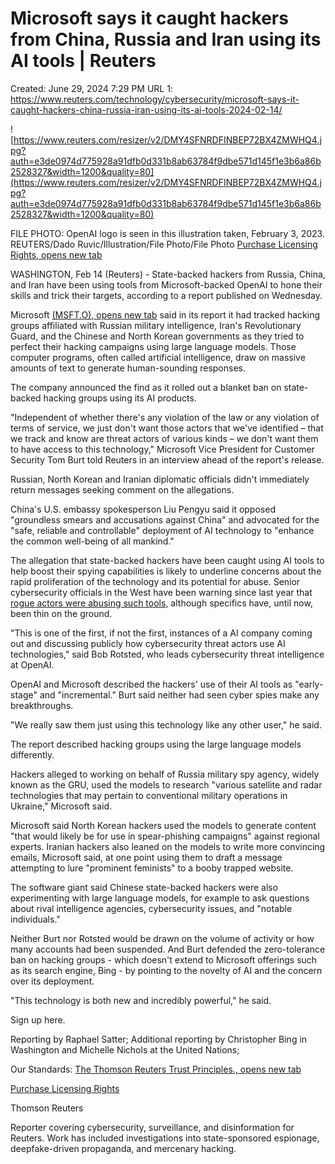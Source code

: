 # Microsoft says it caught hackers from China, Russia and Iran using its AI tools | Reuters

Created: June 29, 2024 7:29 PM
URL 1: https://www.reuters.com/technology/cybersecurity/microsoft-says-it-caught-hackers-china-russia-iran-using-its-ai-tools-2024-02-14/

![https://www.reuters.com/resizer/v2/DMY4SFNRDFINBEP72BX4ZMWHQ4.jpg?auth=e3de0974d775928a91dfb0d331b8ab63784f9dbe571d145f1e3b6a86b2528327&width=1200&quality=80](https://www.reuters.com/resizer/v2/DMY4SFNRDFINBEP72BX4ZMWHQ4.jpg?auth=e3de0974d775928a91dfb0d331b8ab63784f9dbe571d145f1e3b6a86b2528327&width=1200&quality=80)

FILE PHOTO: OpenAI logo is seen in this illustration taken, February 3, 2023. REUTERS/Dado Ruvic/Illustration/File Photo/File Photo [Purchase Licensing Rights, opens new tab](https://www.reutersagency.com/en/licensereuterscontent/?utm_medium=rcom-article-media&utm_campaign=rcom-rcp-lead)

WASHINGTON, Feb 14 (Reuters) - State-backed hackers from Russia, China, and Iran have been using tools from Microsoft-backed OpenAI to hone their skills and trick their targets, according to a report published on Wednesday.

Microsoft [(MSFT.O), opens new tab](https://www.reuters.com/markets/companies/MSFT.O) said in its report it had tracked hacking groups affiliated with Russian military intelligence, Iran's Revolutionary Guard, and the Chinese and North Korean governments as they tried to perfect their hacking campaigns using large language models. Those computer programs, often called artificial intelligence, draw on massive amounts of text to generate human-sounding responses.

The company announced the find as it rolled out a blanket ban on state-backed hacking groups using its AI products.

"Independent of whether there's any violation of the law or any violation of terms of service, we just don't want those actors that we've identified – that we track and know are threat actors of various kinds – we don't want them to have access to this technology," Microsoft Vice President for Customer Security Tom Burt told Reuters in an interview ahead of the report's release.

Russian, North Korean and Iranian diplomatic officials didn't immediately return messages seeking comment on the allegations.

China's U.S. embassy spokesperson Liu Pengyu said it opposed "groundless smears and accusations against China" and advocated for the "safe, reliable and controllable" deployment of AI technology to "enhance the common well-being of all mankind."

The allegation that state-backed hackers have been caught using AI tools to help boost their spying capabilities is likely to underline concerns about the rapid proliferation of the technology and its potential for abuse. Senior cybersecurity officials in the West have been warning since last year that [rogue actors were abusing such tools](https://www.reuters.com/technology/ai-being-used-hacking-misinfo-top-canadian-cyber-official-says-2023-07-20/), although specifics have, until now, been thin on the ground.

"This is one of the first, if not the first, instances of a AI company coming out and discussing publicly how cybersecurity threat actors use AI technologies," said Bob Rotsted, who leads cybersecurity threat intelligence at OpenAI.

OpenAI and Microsoft described the hackers' use of their AI tools as "early-stage" and "incremental." Burt said neither had seen cyber spies make any breakthroughs.

"We really saw them just using this technology like any other user," he said.

The report described hacking groups using the large language models differently.

Hackers alleged to working on behalf of Russia military spy agency, widely known as the GRU, used the models to research "various satellite and radar technologies that may pertain to conventional military operations in Ukraine," Microsoft said.

Microsoft said North Korean hackers used the models to generate content "that would likely be for use in spear-phishing campaigns" against regional experts. Iranian hackers also leaned on the models to write more convincing emails, Microsoft said, at one point using them to draft a message attempting to lure "prominent feminists" to a booby trapped website.

The software giant said Chinese state-backed hackers were also experimenting with large language models, for example to ask questions about rival intelligence agencies, cybersecurity issues, and "notable individuals."

Neither Burt nor Rotsted would be drawn on the volume of activity or how many accounts had been suspended. And Burt defended the zero-tolerance ban on hacking groups - which doesn't extend to Microsoft offerings such as its search engine, Bing - by pointing to the novelty of AI and the concern over its deployment.

"This technology is both new and incredibly powerful," he said.

Sign up here.

Reporting by Raphael Satter; Additional reporting by Christopher Bing in Washington and Michelle Nichols at the United Nations;

Our Standards: [The Thomson Reuters Trust Principles., opens new tab](https://www.thomsonreuters.com/en/about-us/trust-principles.html)

[Purchase Licensing Rights](https://www.reutersagency.com/en/licensereuterscontent/?utm_medium=rcom-article-media&utm_campaign=rcom-rcp-lead)

Thomson Reuters

Reporter covering cybersecurity, surveillance, and disinformation for Reuters. Work has included investigations into state-sponsored espionage, deepfake-driven propaganda, and mercenary hacking.